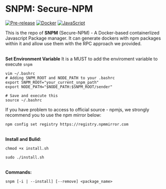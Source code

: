<!--
 * @Author: Carl Tan
 * @Date: 2024-08-04 19:33:10
 * @LastEditors: Carl Tan
 * @LastEditTime: 2024-08-04 19:33:26
-->
# SNPM: Secure-NPM

[![Pre-release](https://img.shields.io/badge/Version-Pre--release-FFCCCF)](#) 
[![Docker](https://img.shields.io/badge/Docker-2496ED.svg)](https://www.docker.com/) 
[![JavaScript](https://img.shields.io/badge/JavaScript-F7DF1E.svg)](https://developer.mozilla.org/en-US/docs/Web/JavaScript)

This is the repo of **SNPM** (Secure-NPM) - A Docker-based containerlized Javascript Package manager. It can generate dockers with npm packages within it and allow use them with the RPC approach we provided.

\
**Set Environment Variable**
It is a MUST to add the enviroment variable to execute `snpm`
```shell
vim ~/.bashrc
# Adding SNPM_ROOT and NODE_PATH to your .bashrc
export SNPM_ROOT="your_current_snpm_path"
export NODE_PATH="$NODE_PATH:$SNPM_ROOT/sender"

# Save and execute this
source ~/.bashrc
```
If you have problem to access to official source - npmjs, we strongly recommend you to use the npm mirror below:
```shell
npm config set registry https://registry.npmmirror.com
```
\
**Install and Bulid:**
```shell
chmod +x install.sh

sudo ./install.sh
```
\
**Commands:**
```shell
snpm [-i | --install] [--remove] <package_name>
```
